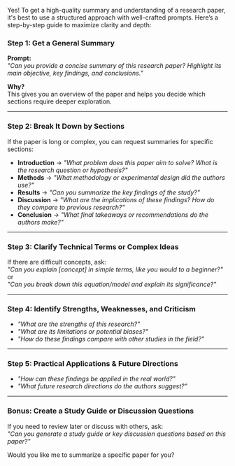 Yes! To get a high-quality summary and understanding of a research paper, it's best to use a structured approach with well-crafted prompts. Here’s a step-by-step guide to maximize clarity and depth:

### **Step 1: Get a General Summary**
**Prompt:**  
*"Can you provide a concise summary of this research paper? Highlight its main objective, key findings, and conclusions."*

**Why?**  
This gives you an overview of the paper and helps you decide which sections require deeper exploration.

---

### **Step 2: Break It Down by Sections**
If the paper is long or complex, you can request summaries for specific sections:  

- **Introduction** → *"What problem does this paper aim to solve? What is the research question or hypothesis?"*  
- **Methods** → *"What methodology or experimental design did the authors use?"*  
- **Results** → *"Can you summarize the key findings of the study?"*  
- **Discussion** → *"What are the implications of these findings? How do they compare to previous research?"*  
- **Conclusion** → *"What final takeaways or recommendations do the authors make?"*

---

### **Step 3: Clarify Technical Terms or Complex Ideas**  
If there are difficult concepts, ask:  
*"Can you explain [concept] in simple terms, like you would to a beginner?"*  
or  
*"Can you break down this equation/model and explain its significance?"*

---

### **Step 4: Identify Strengths, Weaknesses, and Criticism**  
- *"What are the strengths of this research?"*  
- *"What are its limitations or potential biases?"*  
- *"How do these findings compare with other studies in the field?"*  

---

### **Step 5: Practical Applications & Future Directions**  
- *"How can these findings be applied in the real world?"*  
- *"What future research directions do the authors suggest?"*  

---

### **Bonus: Create a Study Guide or Discussion Questions**  
If you need to review later or discuss with others, ask:  
*"Can you generate a study guide or key discussion questions based on this paper?"*

Would you like me to summarize a specific paper for you?